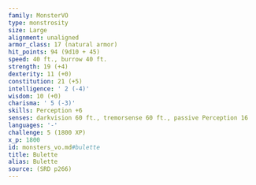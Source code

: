 ```yaml
---
family: MonsterVO
type: monstrosity
size: Large
alignment: unaligned
armor_class: 17 (natural armor)
hit_points: 94 (9d10 + 45)
speed: 40 ft., burrow 40 ft.
strength: 19 (+4)
dexterity: 11 (+0)
constitution: 21 (+5)
intelligence: ' 2 (-4)'
wisdom: 10 (+0)
charisma: ' 5 (-3)'
skills: Perception +6
senses: darkvision 60 ft., tremorsense 60 ft., passive Perception 16
languages: '-'
challenge: 5 (1800 XP)
x_p: 1800
id: monsters_vo.md#bulette
title: Bulette
alias: Bulette
source: (SRD p266)
---
```


